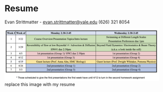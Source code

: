 # Resume

Evan Strittmatter - evan.strittmatter@yale.edu
(626) 321 8054


<img src="images/Schedule.png" alt="schedule" width=900 />
replace this image with my resume
